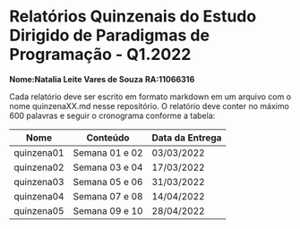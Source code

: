# Relatórios Quinzenais do Estudo Dirigido de Paradigmas de Programação - Q1.2022

**Nome:Natalia Leite Vares de Souza**
**RA:11066316**

Cada relatório deve ser escrito em formato markdown em um arquivo com o nome quinzenaXX.md nesse repositório. O relatório deve conter no máximo 600 palavras e seguir o cronograma conforme a tabela:

| Nome | Conteúdo | Data da Entrega |
|------|----------|-----------------|
| quinzena01 | Semana 01 e 02 | 03/03/2022 |
| quinzena02 | Semana 03 e 04 | 17/03/2022 |
| quinzena03 | Semana 05 e 06 | 31/03/2022 |
| quinzena04 | Semana 07 e 08 | 14/04/2022 |
| quinzena05 | Semana 09 e 10 | 28/04/2022 |

